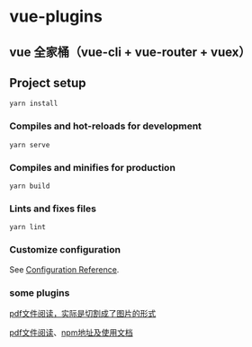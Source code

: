 # vue-plugins

## vue 全家桶（vue-cli + vue-router + vuex）

## Project setup
```
yarn install
```

### Compiles and hot-reloads for development
```
yarn serve
```

### Compiles and minifies for production
```
yarn build
```

### Lints and fixes files
```
yarn lint
```

### Customize configuration
See [Configuration Reference](https://cli.vuejs.org/config/).

### some plugins

[pdf文件阅读，实际是切割成了图片的形式](https://github.com/gjTool/pdfh5)

[pdf文件阅读](https://github.com/diegomura/react-pdf)、[npm地址及使用文档](https://www.npmjs.com/package/react-pdf)

